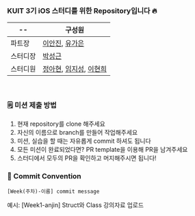 ### KUIT 3기 iOS 스터디를 위한 Repository입니다 🔥

| -- | 구성원 |
| ------ | ------ |
| 파트장 | [이안진](https://github.com/anjiniii), [유가은](https://github.com/slr-09) |
| 스터디장 | [박성근](https://github.com/ParkSeongGeun) |
| 스터디원 | [정아현](https://github.com/ahhyun1015), [임지성](https://github.com/jstar000), [이현희](https://github.com/nonaninona) |

<br>

### 🗒️ 미션 제출 방법
1. 현재 repository를 clone 해주세요
2. 자신의 이름으로 branch를 만들어 작업해주세요
3. 미션, 실습을 할 때는 자유롭게 commit 하셔도 됩니다
4. 모든 미션이 완료되었다면? PR template을 이용해 PR을 남겨주세요
5. 스터디에서 모두의 PR을 확인하고 머지해주시면 됩니다!


### 🔖 Commit Convention
```
[Week(주차)-이름] commit message
```
예시: [Week1-anjin] Struct와 Class 강의자료 업로드
